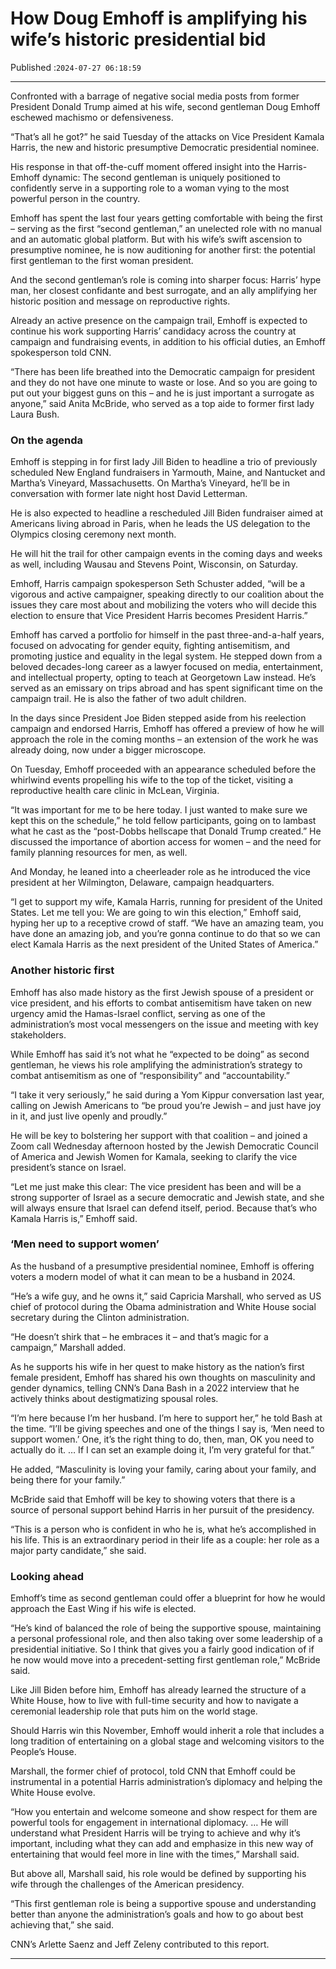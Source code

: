 # How Doug Emhoff is amplifying his wife’s historic presidential bid

Published :`2024-07-27 06:18:59`

---

Confronted with a barrage of negative social media posts from former President Donald Trump aimed at his wife, second gentleman Doug Emhoff eschewed machismo or defensiveness.

“That’s all he got?” he said Tuesday of the attacks on Vice President Kamala Harris, the new and historic presumptive Democratic presidential nominee.

His response in that off-the-cuff moment offered insight into the Harris-Emhoff dynamic: The second gentleman is uniquely positioned to confidently serve in a supporting role to a woman vying to the most powerful person in the country.

Emhoff has spent the last four years getting comfortable with being the first – serving as the first “second gentleman,” an unelected role with no manual and an automatic global platform. But with his wife’s swift ascension to presumptive nominee, he is now auditioning for another first: the potential first gentleman to the first woman president.

And the second gentleman’s role is coming into sharper focus: Harris’ hype man, her closest confidante and best surrogate, and an ally amplifying her historic position and message on reproductive rights.

Already an active presence on the campaign trail, Emhoff is expected to continue his work supporting Harris’ candidacy across the country at campaign and fundraising events, in addition to his official duties, an Emhoff spokesperson told CNN.

“There has been life breathed into the Democratic campaign for president and they do not have one minute to waste or lose. And so you are going to put out your biggest guns on this – and he is just important a surrogate as anyone,” said Anita McBride, who served as a top aide to former first lady Laura Bush.

### On the agenda

Emhoff is stepping in for first lady Jill Biden to headline a trio of previously scheduled New England fundraisers in Yarmouth, Maine, and Nantucket and Martha’s Vineyard, Massachusetts. On Martha’s Vineyard, he’ll be in conversation with former late night host David Letterman.

He is also expected to headline a rescheduled Jill Biden fundraiser aimed at Americans living abroad in Paris, when he leads the US delegation to the Olympics closing ceremony next month.

He will hit the trail for other campaign events in the coming days and weeks as well, including Wausau and Stevens Point, Wisconsin, on Saturday.

Emhoff, Harris campaign spokesperson Seth Schuster added, “will be a vigorous and active campaigner, speaking directly to our coalition about the issues they care most about and mobilizing the voters who will decide this election to ensure that Vice President Harris becomes President Harris.”

Emhoff has carved a portfolio for himself in the past three-and-a-half years, focused on advocating for gender equity, fighting antisemitism, and promoting justice and equality in the legal system. He stepped down from a beloved decades-long career as a lawyer focused on media, entertainment, and intellectual property, opting to teach at Georgetown Law instead. He’s served as an emissary on trips abroad and has spent significant time on the campaign trail. He is also the father of two adult children.

In the days since President Joe Biden stepped aside from his reelection campaign and endorsed Harris, Emhoff has offered a preview of how he will approach the role in the coming months – an extension of the work he was already doing, now under a bigger microscope.

On Tuesday, Emhoff proceeded with an appearance scheduled before the whirlwind events propelling his wife to the top of the ticket, visiting a reproductive health care clinic in McLean, Virginia.

“It was important for me to be here today. I just wanted to make sure we kept this on the schedule,” he told fellow participants, going on to lambast what he cast as the “post-Dobbs hellscape that Donald Trump created.” He discussed the importance of abortion access for women – and the need for family planning resources for men, as well.

And Monday, he leaned into a cheerleader role as he introduced the vice president at her Wilmington, Delaware, campaign headquarters.

“I get to support my wife, Kamala Harris, running for president of the United States. Let me tell you: We are going to win this election,” Emhoff said, hyping her up to a receptive crowd of staff. “We have an amazing team, you have done an amazing job, and you’re gonna continue to do that so we can elect Kamala Harris as the next president of the United States of America.”

### Another historic first

Emhoff has also made history as the first Jewish spouse of a president or vice president, and his efforts to combat antisemitism have taken on new urgency amid the Hamas-Israel conflict, serving as one of the administration’s most vocal messengers on the issue and meeting with key stakeholders.

While Emhoff has said it’s not what he “expected to be doing” as second gentleman, he views his role amplifying the administration’s strategy to combat antisemitism as one of “responsibility” and “accountability.”

“I take it very seriously,” he said during a Yom Kippur conversation last year, calling on Jewish Americans to “be proud you’re Jewish – and just have joy in it, and just live openly and proudly.”

He will be key to bolstering her support with that coalition – and joined a Zoom call Wednesday afternoon hosted by the Jewish Democratic Council of America and Jewish Women for Kamala, seeking to clarify the vice president’s stance on Israel.

“Let me just make this clear: The vice president has been and will be a strong supporter of Israel as a secure democratic and Jewish state, and she will always ensure that Israel can defend itself, period. Because that’s who Kamala Harris is,” Emhoff said.

### ‘Men need to support women’

As the husband of a presumptive presidential nominee, Emhoff is offering voters a modern model of what it can mean to be a husband in 2024.

“He’s a wife guy, and he owns it,” said Capricia Marshall, who served as US chief of protocol during the Obama administration and White House social secretary during the Clinton administration.

“He doesn’t shirk that – he embraces it – and that’s magic for a campaign,” Marshall added.

As he supports his wife in her quest to make history as the nation’s first female president, Emhoff has shared his own thoughts on masculinity and gender dynamics, telling CNN’s Dana Bash in a 2022 interview that he actively thinks about destigmatizing spousal roles.

“I’m here because I’m her husband. I’m here to support her,” he told Bash at the time. “I’ll be giving speeches and one of the things I say is, ‘Men need to support women.’ One, it’s the right thing to do, then, man, OK you need to actually do it. … If I can set an example doing it, I’m very grateful for that.”

He added, “Masculinity is loving your family, caring about your family, and being there for your family.”

McBride said that Emhoff will be key to showing voters that there is a source of personal support behind Harris in her pursuit of the presidency.

“This is a person who is confident in who he is, what he’s accomplished in his life. This is an extraordinary period in their life as a couple: her role as a major party candidate,” she said.

### Looking ahead

Emhoff’s time as second gentleman could offer a blueprint for how he would approach the East Wing if his wife is elected.

“He’s kind of balanced the role of being the supportive spouse, maintaining a personal professional role, and then also taking over some leadership of a presidential initiative. So I think that gives you a fairly good indication of if he now would move into a precedent-setting first gentleman role,” McBride said.

Like Jill Biden before him, Emhoff has already learned the structure of a White House, how to live with full-time security and how to navigate a ceremonial leadership role that puts him on the world stage.

Should Harris win this November, Emhoff would inherit a role that includes a long tradition of entertaining on a global stage and welcoming visitors to the People’s House.

Marshall, the former chief of protocol, told CNN that Emhoff could be instrumental in a potential Harris administration’s diplomacy and helping the White House evolve.

“How you entertain and welcome someone and show respect for them are powerful tools for engagement in international diplomacy. … He will understand what President Harris will be trying to achieve and why it’s important, including what they can add and emphasize in this new way of entertaining that would feel more in line with the times,” Marshall said.

But above all, Marshall said, his role would be defined by supporting his wife through the challenges of the American presidency.

“This first gentleman role is being a supportive spouse and understanding better than anyone the administration’s goals and how to go about best achieving that,” she said.

CNN’s Arlette Saenz and Jeff Zeleny contributed to this report.

---

